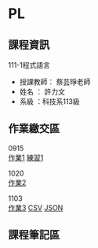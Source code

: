 # PL

## 課程資訊
111-1程式語言
- 授課教師： 蔡芸琤老師 
- 姓名 ： 許力文 
- 系級 ：科技系113級 

## 作業繳交區
0915\
[作業1](https://github.com/HSULW/PL/blob/main/python01.ipynb) 
[練習1](https://github.com/HSULW/PL/blob/main/Ex1.ipynb)


1020\
[作業2](https://github.com/HSULW/PL/blob/main/HW2.ipynb)

1103\
[作業3](https://github.com/HSULW/PL/blob/main/Untitled.ipynb)
[CSV](https://github.com/HSULW/PL/blob/main/HW3.csv) [JSON](https://github.com/HSULW/PL/blob/main/HW3.json)
## 課程筆記區
